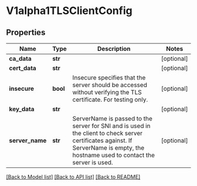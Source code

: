 # V1alpha1TLSClientConfig

## Properties
Name | Type | Description | Notes
------------ | ------------- | ------------- | -------------
**ca_data** | **str** |  | [optional] 
**cert_data** | **str** |  | [optional] 
**insecure** | **bool** | Insecure specifies that the server should be accessed without verifying the TLS certificate. For testing only. | [optional] 
**key_data** | **str** |  | [optional] 
**server_name** | **str** | ServerName is passed to the server for SNI and is used in the client to check server certificates against. If ServerName is empty, the hostname used to contact the server is used. | [optional] 

[[Back to Model list]](../README.md#documentation-for-models) [[Back to API list]](../README.md#documentation-for-api-endpoints) [[Back to README]](../README.md)

